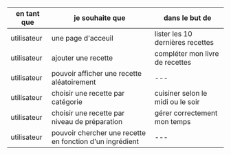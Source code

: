 |en tant que |je souhaite que |dans le but de |
| --------------- | -----| ----|
|utilisateur |une page d'acceuil |lister les 10 dernières recettes |
|utilisateur |ajouter une recette |compléter mon livre de recettes |
|utilisateur |pouvoir afficher une recette aléatoirement | --- |
|utilisateur |choisir une recette par catégorie | cuisiner selon le midi ou le soir |
|utilisateur |choisir une recette par niveau de préparation |gérer correctement mon temps |
|utilisateur |pouvoir chercher une recette en fonction d'un ingrédient | --- |